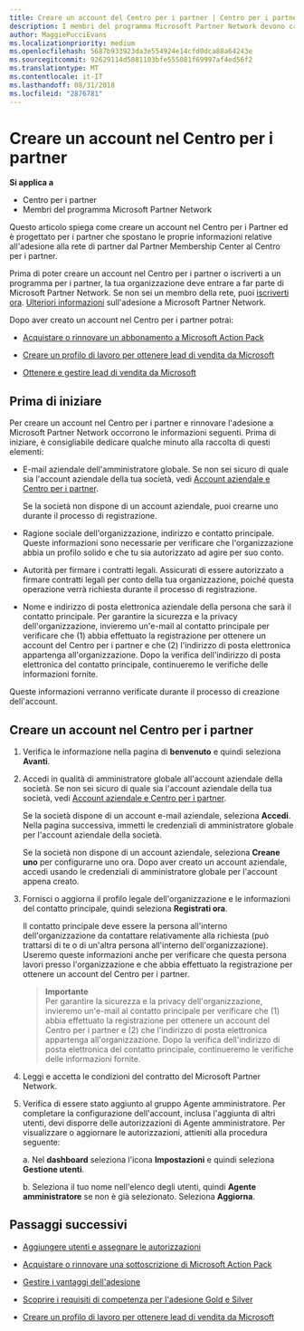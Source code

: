 ```yaml
---
title: Creare un account del Centro per i partner | Centro per i partner
description: I membri del programma Microsoft Partner Network devono creare gli account del Centro per i partner per gestire i vantaggi e le competenze di rete e creare un profilo aziendale.
author: MaggiePucciEvans
ms.localizationpriority: medium
ms.openlocfilehash: 5687b933923da3e554924e14cfd0dca88a64243e
ms.sourcegitcommit: 92629114d5081103bfe555081f69997af4ed56f2
ms.translationtype: MT
ms.contentlocale: it-IT
ms.lasthandoff: 08/31/2018
ms.locfileid: "2876781"
---
```

# <a name="create-a-partner-center-account"></a>Creare un account nel Centro per i partner

**Si applica a**

-   Centro per i partner
-   Membri del programma Microsoft Partner Network


Questo articolo spiega come creare un account nel Centro per i Partner ed è progettato per i partner che spostano le proprie informazioni relative all'adesione alla rete di partner dal Partner Membership Center al Centro per i partner. 

Prima di poter creare un account nel Centro per i partner o iscriverti a un programma per i partner, la tua organizzazione deve entrare a far parte di Microsoft Partner Network. Se non sei un membro della rete, puoi [iscriverti ora](https://partners.microsoft.com/PartnerProgram/simplifiedenrollment.aspx).  [Ulteriori informazioni](https://partner.microsoft.com/membership) sull'adesione a Microsoft Partner Network.  

Dopo aver creato un account nel Centro per i partner potrai:

-   [Acquistare o rinnovare un abbonamento a Microsoft Action Pack](mpn-get-action-pack.md)

-   [Creare un profilo di lavoro per ottenere lead di vendita da Microsoft](create-a-marketing-profile.md)

-   [Ottenere e gestire lead di vendita da Microsoft](responding-to-referrals.md)

## <a name="before-you-begin"></a>Prima di iniziare

Per creare un account nel Centro per i partner e rinnovare l'adesione a Microsoft Partner Network occorrono le informazioni seguenti. Prima di iniziare, è consigliabile dedicare qualche minuto alla raccolta di questi elementi:

-   E-mail aziendale dell'amministratore globale. Se non sei sicuro di quale sia l'account aziendale della tua società, vedi [Account aziendale e Centro per i partner](azure-active-directory-tenants-and-partner-center.md).

    Se la società non dispone di un account aziendale, puoi crearne uno durante il processo di registrazione. 

-   Ragione sociale dell'organizzazione, indirizzo e contatto principale. Queste informazioni sono necessarie per verificare che l'organizzazione abbia un profilo solido e che tu sia autorizzato ad agire per suo conto. 

-   Autorità per firmare i contratti legali. Assicurati di essere autorizzato a firmare contratti legali per conto della tua organizzazione, poiché questa operazione verrà richiesta durante il processo di registrazione.

-   Nome e indirizzo di posta elettronica aziendale della persona che sarà il contatto principale. Per garantire la sicurezza e la privacy dell'organizzazione, invieremo un'e-mail al contatto principale per verificare che (1) abbia effettuato la registrazione per ottenere un account del Centro per i partner e che (2) l'indirizzo di posta elettronica appartenga all'organizzazione. Dopo la verifica dell'indirizzo di posta elettronica del contatto principale, continueremo le verifiche delle informazioni fornite.

Queste informazioni verranno verificate durante il processo di creazione dell'account. 
 
## <a name="create-a-partner-center-account"></a>Creare un account nel Centro per i partner

1.  Verifica le informazione nella pagina di **benvenuto** e quindi seleziona **Avanti**.

2.  Accedi in qualità di amministratore globale all'account aziendale della società. Se non sei sicuro di quale sia l'account aziendale della tua società, vedi [Account aziendale e Centro per i partner](azure-active-directory-tenants-and-partner-center.md).

    Se la società dispone di un account e-mail aziendale, seleziona **Accedi**. Nella pagina successiva, immetti le credenziali di amministratore globale per l'account aziendale della società. 

    Se la società non dispone di un account aziendale, seleziona **Creane uno** per configurarne uno ora. Dopo aver creato un account aziendale, accedi usando le credenziali di amministratore globale per l'account appena creato.

3.  Fornisci o aggiorna il profilo legale dell'organizzazione e le informazioni del contatto principale, quindi seleziona **Registrati ora**. 

    Il contatto principale deve essere la persona all'interno dell'organizzazione da contattare relativamente alla richiesta (può trattarsi di te o di un'altra persona all'interno dell'organizzazione). Useremo queste informazioni anche per verificare che questa persona lavori presso l'organizzazione e che abbia effettuato la registrazione per ottenere un account del Centro per i partner.

    >**Importante**<br> Per garantire la sicurezza e la privacy dell'organizzazione, invieremo un'e-mail al contatto principale per verificare che (1) abbia effettuato la registrazione per ottenere un account del Centro per i partner e (2) che l'indirizzo di posta elettronica appartenga all'organizzazione. Dopo la verifica dell'indirizzo di posta elettronica del contatto principale, continueremo le verifiche delle informazioni fornite.

4.  Leggi e accetta le condizioni del contratto del Microsoft Partner Network. 

5.  Verifica di essere stato aggiunto al gruppo Agente amministratore. Per completare la configurazione dell'account, inclusa l'aggiunta di altri utenti, devi disporre delle autorizzazioni di Agente amministratore. Per visualizzare o aggiornare le autorizzazioni, attieniti alla procedura seguente:

    a. Nel **dashboard** seleziona l'icona **Impostazioni** e quindi seleziona **Gestione utenti**.  

    b. Seleziona il tuo nome nell'elenco degli utenti, quindi **Agente amministratore** se non è già selezionato. Seleziona **Aggiorna**.  

## <a name="next-steps"></a>Passaggi successivi

-   [Aggiungere utenti e assegnare le autorizzazioni](create-user-accounts-and-set-permissions.md)

-   [Acquistare o rinnovare una sottoscrizione di Microsoft Action Pack](mpn-get-action-pack.md)

-   [Gestire i vantaggi dell'adesione](manage-your-partner-network-benefits.md)

-   [Scoprire i requisiti di competenza per l'adesione Gold e Silver](https://partner.microsoft.com/membership/competencies)

-   [Creare un profilo di lavoro per ottenere lead di vendita da Microsoft](create-a-marketing-profile.md)